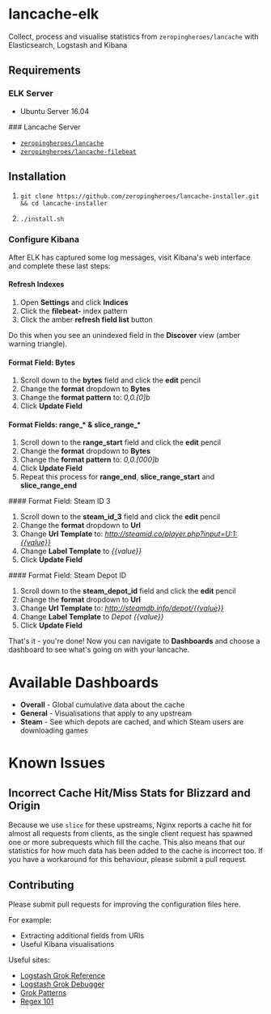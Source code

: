 # lancache-elk

Collect, process and visualise statistics from `zeropingheroes/lancache` with Elasticsearch, Logstash and Kibana

## Requirements

### ELK Server

* Ubuntu Server 16.04

### Lancache Server

* [`zeropingheroes/lancache`](https://github.com/zeropingheroes/lancache)
* [`zeropingheroes/lancache-filebeat`](https://github.com/zeropingheroes/lancache-filebeat)

## Installation

1. `git clone https://github.com/zeropingheroes/lancache-installer.git && cd lancache-installer`

2.  `./install.sh`

### Configure Kibana

After ELK has captured some log messages, visit Kibana's web interface and complete these last steps:

#### Refresh Indexes

1. Open **Settings** and click **Indices**
2. Click the **filebeat-** index pattern
3. Click the amber **refresh field list** button

Do this when you see an unindexed field in the **Discover** view (amber warning triangle).

#### Format Field: Bytes

1. Scroll down to the **bytes** field and click the **edit** pencil
2. Change the **format** dropdown to **Bytes**
3. Change the **format pattern** to: *0,0.[0]b*
4. Click **Update Field**

#### Format Fields: range_* & slice_range_*

1. Scroll down to the **range_start** field and click the **edit** pencil
2. Change the **format** dropdown to **Bytes**
3. Change the **format pattern** to: *0,0.[000]b*
4. Click **Update Field**
5. Repeat this process for **range_end**, **slice_range_start** and **slice_range_end**

#### Format Field: Steam ID 3

1. Scroll down to the **steam_id_3** field and click the **edit** pencil
2. Change the **format** dropdown to **Url**
3. Change **Url Template** to: *http://steamid.co/player.php?input=U:1:{{value}}*
4. Change **Label Template** to *{{value}}*
5. Click **Update Field**

#### Format Field: Steam Depot ID

1. Scroll down to the **steam_depot_id** field and click the **edit** pencil
2. Change the **format** dropdown to **Url**
3. Change **Url Template** to: *http://steamdb.info/depot/{{value}}*
4. Change **Label Template** to *Depot {{value}}*
5. Click **Update Field**

That's it - you're done! Now you can navigate to **Dashboards** and choose a dashboard to see what's going on with your lancache.

# Available Dashboards

* **Overall** - Global cumulative data about the cache
* **General** - Visualisations that apply to any upstream
* **Steam** - See which depots are cached, and which Steam users are downloading games

# Known Issues

## Incorrect Cache Hit/Miss Stats for Blizzard and Origin

Because we use `slice` for these upstreams, Nginx reports a cache hit for almost all requests from clients, as the single client request has spawned one or more subrequests which fill the cache.
This also means that our statistics for how much data has been added to the cache is incorrect too. If you have a workaround for this behaviour, please submit a pull request. 

## Contributing

Please submit pull requests for improving the configuration files here.

For example:

* Extracting additional fields from URIs
* Useful Kibana visualisations

Useful sites:

* [Logstash Grok Reference](https://www.elastic.co/guide/en/logstash/current/plugins-filters-grok.html)
* [Logstash Grok Debugger](https://grokdebug.herokuapp.com/)
* [Grok Patterns](https://github.com/logstash-plugins/logstash-patterns-core/blob/master/patterns/grok-patterns)
* [Regex 101](https://regex101.com/)
